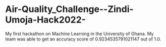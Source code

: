 # Air-Quality_Challenge--Zindi-Umoja-Hack2022-
My first hackathon on Machine Learning in the University of Ghana. My team was able to get an accuracy score of 0.9234535791021147 out of 1.0. 
